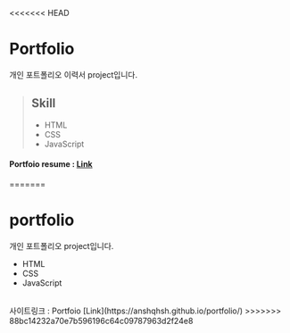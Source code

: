 <<<<<<< HEAD
# Portfolio
개인 포트폴리오 이력서 project입니다.
<br>

> ## Skill <br>
> - HTML <br>
> - CSS <br>
> - JavaScript <br>   

#### Portfoio resume :  [Link](https://anshqhsh.github.io/portfolio/)
=======
# portfolio
개인 포트폴리오 project입니다.
- HTML
- CSS 
- JavaScript
<br/>
사이트링크  :  Portfoio [Link](https://anshqhsh.github.io/portfolio/)
>>>>>>> 88bc14232a70e7b596196c64c09787963d2f24e8
